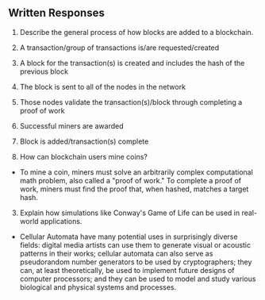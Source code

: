## Written Responses

1. Describe the general process of how blocks are added to a blockchain.

  1. A transaction/group of transactions is/are requested/created
  2. A block for the transaction(s) is created and includes the hash of the previous block
  3. The block is sent to all of the nodes in the network
  4. Those nodes validate the transaction(s)/block through completing a proof of work
  5. Successful miners are awarded 
  6. Block is added/transaction(s) complete

2. How can blockchain users mine coins?

  - To mine a coin, miners must solve an arbitrarily complex computational math problem, also called a "proof of work." To complete a proof of work, miners must find the proof that, when hashed, matches a target hash.

3. Explain how simulations like Conway's Game of Life can be used in real-world applications.

  - Cellular Automata have many potential uses in surprisingly diverse fields: digital media artists can use them to generate visual or acoustic patterns in their works; cellular automata can also serve as pseudorandom number generators to be used by cryptographers; they can, at least theoretically, be used to implement future designs of computer processors; and they can be used to model and study various biological and physical systems and processes.